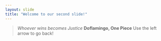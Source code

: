 ```yaml
---
layout: slide
title: "Welcome to our second slide!"
---
```

>_Whoever wins becomes Justice_
**Doflamingo, One Piece**
Use the left arrow to go back!

